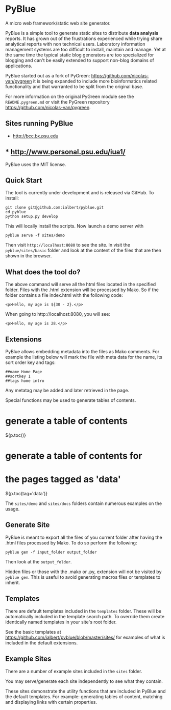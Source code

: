PyBlue
======

A micro web framework/static web site generator.

PyBlue is a simple tool to generate static sites to distribute **data analysis** reports. It has
grown out of the frustrations experienced while trying share analytical reports
with non technical users. Laboratory information management systems are
too difficult to install, maintain and manage. Yet at the same time the typical
static blog generators are too specialized for blogging
and can't be easily extended to support non-blog domains of applications.

PyBlue started out as a fork of PyGreen: https://github.com/nicolas-van/pygreen
it is being expanded to include more bioinformatics related functionality and
that warranted to be split from the original base.

For more information on the original PyGreen module see the `README.pygreen.md` or visit
the PyGreen repository https://github.com/nicolas-van/pygreen.

Sites running PyBlue
--------------------

 * http://bcc.bx.psu.edu
## * http://www.personal.psu.edu/iua1/

PyBlue uses the MIT license.

Quick Start
-----------

The tool is currently under development and is released via GitHub. To install:

    git clone git@github.com:ialbert/pyblue.git
    cd pyblue
    python setup.py develop

This will locally install the scripts. Now launch a demo server with

    pyblue serve -f sites/demo

Then visit `http://localhost:8080` to see the site. In visit the `pyblue/sites/basic`
folder and look at the content of the files that are then shown in the browser.

What does the tool do?
----------------------

The above command will serve all the html files located in the specified folder.
Files with the .html extension will be processed by Mako. So if the folder
contains a file index.html with the following code:

    <p>Hello, my age is ${30 - 2}.</p>

When going to http://localhost:8080, you will see:

    <p>Hello, my age is 28.</p>

Extensions
----------

PyBlue allows embedding metadata into the files as Mako comments. For example the listing below will
mark the file with meta data for the name, its sort order key and tags:

    ##name Home Page
    ##sortkey 1
    ##tags home intro

Any metatag may be added and later retrieved in the page.

Special functions may be used to generate tables of contents.

   # generate a table of contents
   ${p.toc()}

   # generate a table of contents for
   # the pages tagged as 'data'
   ${p.toc(tag='data')}

The `sites/demo` and `sites/docs` folders contain numerous examples on the usage.

Generate Site
--------------

PyBlue is meant to export all the files of you current folder
after having the .html files processed by Mako. To do so perform the following:

    pyblue gen -f input_folder output_folder

Then look at the `output_folder`.

Hidden files or those with the .mako or .py, extension will not be visited by `pyblue gen`.
This is useful to avoid generating macros files or templates to inherit.

Templates
---------

There are default templates included in the `templates` folder. These will be automatically included in
the template search path. To override them create identically named templates in your site's root folder.

See the basic templates at https://github.com/ialbert/pyblue/blob/master/sites/
for examples of what is included in the default extensions.

Example Sites
-------------

There are a number of example sites included in the `sites` folder.

You may serve/generate each site independently to see what they contain.

These sites demonstrate the utility functions that are included in PyBlue and the default templates. For example:
generating tables of content, matching and displaying links with certain properties.




